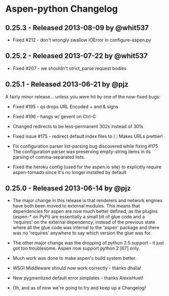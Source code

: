 Aspen-python Changelog
======================

0.25.3 - Released 2013-08-09 by @whit537
----------------------------------------

* Fixed #212 - don't wrongly swallow IOError in configure-aspen.py


0.25.2 - Released 2013-07-22 by @whit537
----------------------------------------

* Fixed #207 - we shouldn't strict_parse request bodies


0.25.1 - Released 2013-06-21 by @pjz
------------------------------------

A fairly minor release... unless you were hit by one of the now-fixed bugs:

* Fixed #195 - qs drops URL Encoded + and & signs

* Fixed #196 - hangs w/ gevent on Ctrl-C

* Changed redirects to be less-permanent 302s instead of 301s

* Fixed issue #175 - redirect default index files to / ; 
  Makes URLs prettier!

* Fix configuration parser list-parsing bug discovered while fixing #175. 
  The configuration parser was preserving empty-string items in its
  parsing of comma-separated lists.

* Fixed the heroku config (used for the aspen.io site) to explicitly require
  aspen-tornado since it's no longer installed by default


0.25.0 - Released 2013-06-14 by @pjz
------------------------------------

* The major change in this release is that renderers and network engines
  have both been moved to external modules.  This means that dependencies
  for aspen are now much better defined, as the plugins (aspen-* on PyPi)
  are essentially a small bit of glue code and a 'requires' on the external
  dependency, instead of the previous state where all the glue code was
  internal to the 'aspen' package and there was no 'requires' anywhere to
  say which version the glue was for.

* The other major change was the dropping of python 2.5 support - it just
  got too troublesome. Aspen now support python 2.[67] only.

* Much work was done to make aspen's build system better.

* WSGI Middleware should now work correctly - thanks dhalia!

* New pygmentized default error simplates - thanks AlexisHuet!

* Oh, and as of now we're going to try and keep up a Changelog!


